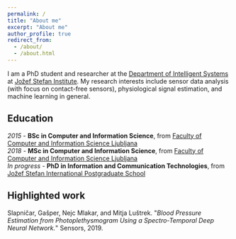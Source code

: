 ```yaml
---
permalink: /
title: "About me"
excerpt: "About me"
author_profile: true
redirect_from: 
  - /about/
  - /about.html
---
```


I am a PhD student and researcher at the [Department of Intelligent Systems](https://dis.ijs.si/) at [Jožef Stefan Institute](https://ijs.si/ijsw). My research interests include sensor data analysis (with focus on contact-free sensors), physiological signal estimation, and machine learning in general.

## Education
*2015* - **BSc in Computer and Information Science**, from [Faculty of Computer and Information Science Ljubljana](https://fri.uni-lj.si/en)\
*2018* - **MSc in Computer and Information Science**, from [Faculty of Computer and Information Science Ljubljana](https://fri.uni-lj.si/en)\
*In progress* - **PhD in Information and Communication Technologies**, from [Jožef Stefan International Postgraduate School](https://www.mps.si/en/)

## Highlighted work
Slapničar, Gašper, Nejc Mlakar, and Mitja Luštrek. "*Blood Pressure Estimation from Photoplethysmogram Using a Spectro-Temporal Deep Neural Network.*" Sensors, 2019.

